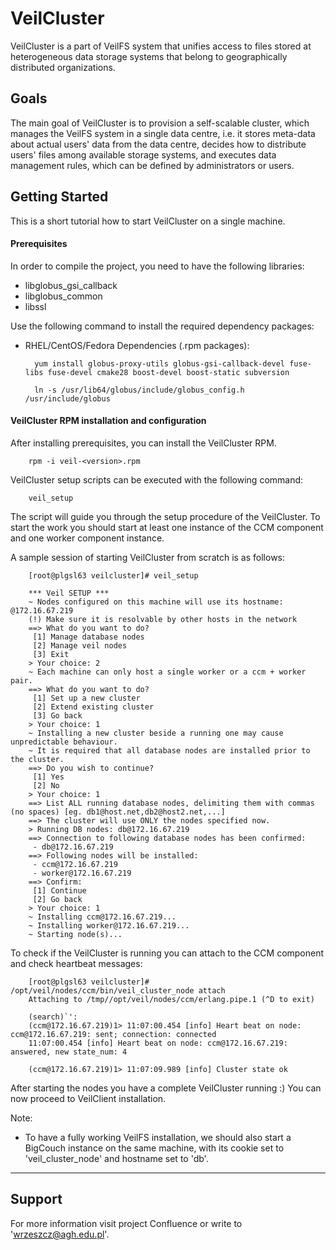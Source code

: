 VeilCluster
===========

VeilCluster is a part of VeilFS system that unifies access to files stored at heterogeneous data storage systems that belong to geographically distributed organizations.


Goals
-----

The main goal of VeilCluster is to provision a self-scalable cluster, which manages the VeilFS system in a single data centre, i.e. it stores meta-data about actual users' data from the data centre, decides how to distribute users' files among available storage systems, and executes data management rules, which can be defined by administrators or users.


Getting Started
---------------

This is a short tutorial how to start VeilCluster on a single machine.

#### Prerequisites

In order to compile the project, you need to have the following libraries:

* libglobus_gsi_callback
* libglobus_common
* libssl

Use the following command to install the required dependency packages:

* RHEL/CentOS/Fedora Dependencies (.rpm packages):

        yum install globus-proxy-utils globus-gsi-callback-devel fuse-libs fuse-devel cmake28 boost-devel boost-static subversion

        ln -s /usr/lib64/globus/include/globus_config.h /usr/include/globus


#### VeilCluster RPM installation and configuration

After installing prerequisites, you can install the VeilCluster RPM.

        rpm -i veil-<version>.rpm


VeilCluster setup scripts can be executed with the following command:
        
        veil_setup

The script will guide you through the setup procedure of the VeilCluster. To start the work you should start at least one instance of the CCM component and one worker component instance. 

A sample session of starting VeilCluster from scratch is as follows:

        [root@plgsl63 veilcluster]# veil_setup 

        *** Veil SETUP ***
        ~ Nodes configured on this machine will use its hostname: @172.16.67.219
        (!) Make sure it is resolvable by other hosts in the network
        ==> What do you want to do?
         [1] Manage database nodes
         [2] Manage veil nodes
         [3] Exit
        > Your choice: 2
        ~ Each machine can only host a single worker or a ccm + worker pair.
        ==> What do you want to do?
         [1] Set up a new cluster
         [2] Extend existing cluster
         [3] Go back
        > Your choice: 1
        ~ Installing a new cluster beside a running one may cause unpredictable behaviour.
        ~ It is required that all database nodes are installed prior to the cluster.
        ==> Do you wish to continue?
         [1] Yes
         [2] No
        > Your choice: 1
        ==> List ALL running database nodes, delimiting them with commas (no spaces) [eg. db1@host.net,db2@host2.net,...]
        ==> The cluster will use ONLY the nodes specified now.
        > Running DB nodes: db@172.16.67.219
        ==> Connection to following database nodes has been confirmed:
         - db@172.16.67.219
        ==> Following nodes will be installed:
         - ccm@172.16.67.219
         - worker@172.16.67.219
        ==> Confirm:
         [1] Continue
         [2] Go back
        > Your choice: 1
        ~ Installing ccm@172.16.67.219...
        ~ Installing worker@172.16.67.219...
        ~ Starting node(s)...

To check if the VeilCluster is running you can attach to the CCM component and check heartbeat messages:

        [root@plgsl63 veilcluster]# /opt/veil/nodes/ccm/bin/veil_cluster_node attach
        Attaching to /tmp//opt/veil/nodes/ccm/erlang.pipe.1 (^D to exit)

        (search)`': 
        (ccm@172.16.67.219)1> 11:07:00.454 [info] Heart beat on node: ccm@172.16.67.219: sent; connection: connected
        11:07:00.454 [info] Heart beat on node: ccm@172.16.67.219: answered, new state_num: 4

        (ccm@172.16.67.219)1> 11:07:09.989 [info] Cluster state ok
 

After starting the nodes you have a complete VeilCluster running :) You can now proceed to VeilClient installation.


Note:

* To have a fully working VeilFS installation, we should also start a BigCouch instance on the same machine, with its cookie set to 'veil_cluster_node' and hostname set to 'db'. 


-------------------------------------------------------------------------------


Support
-------
For more information visit project Confluence or write to 'wrzeszcz@agh.edu.pl'.